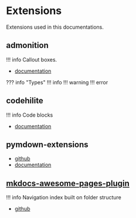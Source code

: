 # Extensions

Extensions used in this documentations.

## admonition

!!! info
    Callout boxes.

* [documentation](https://squidfunk.github.io/mkdocs-material/extensions/admonition/)

??? info "Types"
    !!! info
    !!! warning
    !!! error

## codehilite

!!! info
    Code blocks

* [documentation](https://squidfunk.github.io/mkdocs-material/extensions/codehilite/)

## pymdown-extensions

* [github](https://facelessuser.github.io/pymdown-extensions/)
* [documentation](https://facelessuser.github.io/pymdown-extensions/)

## [mkdocs-awesome-pages-plugin](https://github.com/lukasgeiter/mkdocs-awesome-pages-plugin/)

!!! info
    Navigation index built on folder structure

* [github](https://github.com/lukasgeiter/mkdocs-awesome-pages-plugin/)
